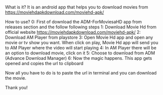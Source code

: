 What is it?
It is an android app that helps you to download movies from https://moviehdapkdownload.com/moviehd-apk/

How to use?
0: First of download the ADM-ForMoviesaHD app from releases section and the follow following steps 
1: Download Movie Hd from official website https://moviehdapkdownload.com/moviehd-apk/
2: Download AM Player from playstore
3: Open Movie Hd app and open any movie or tv show you want. When click on play, Movie Hd app will send you to AM Player where the video will start playing
4: In AM Player there will be an option to download movie, click on it
5: Choose to download from ADM (Advance Download Manager)
6: Now the magic happens. This app gets opened and copies the url to clipboard

Now all you have to do is to paste the url in terminal and you can download the movie.

Thank you!
